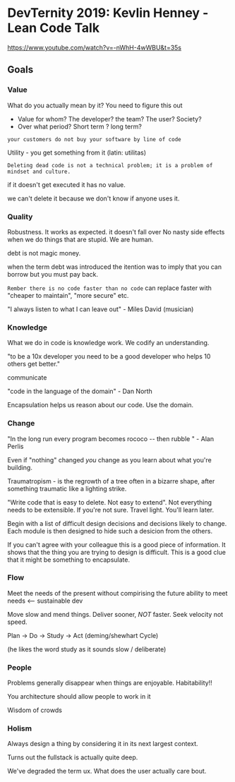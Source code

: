 #  DevTernity 2019: Kevlin Henney - Lean Code Talk
https://www.youtube.com/watch?v=-nWhH-4wWBU&t=35s

## Goals

### Value

What do you actually mean by it? You need to figure this out
 - Value for whom? The developer? the team? The user? Society?
 - Over what period? Short term ? long term?
 
`your customers do not buy your software by line of code`

 Utility - you get something from it (latin: utilitas)

 
`Deleting dead code is not a technical problem; it is a problem of mindset and culture.`

if it doesn't get executed it has no value.

we can't delete it because we don't know if anyone uses it.

### Quality

Robustness. It works as expected. it doesn't fall over
No nasty side effects when we do things that are stupid. We are human.

debt is not magic money.

when the term debt was introduced the itention was to imply that you can borrow but you must pay back.


`Rember there is no code faster than no code`  can replace faster with "cheaper to maintain", "more secure" etc.

"I always listen to what I can leave out" - Miles David (musician)

### Knowledge

What we do in code is knowledge work. We codify an understanding.

"to be a 10x developer you need to be a good developer who helps 10 others get better."

communicate

"code in the language of the domain" - Dan North

Encapsulation helps us reason about our code. Use the domain.

### Change

"In the long run every program becomes rococo -- then rubble " - Alan Perlis

Even if "nothing" changed *you* change as you learn about what you're building.

Traumatropism - is the regrowth of a tree often in a bizarre shape, after something traumatic like a lighting strike.

"Write code that is easy to delete. Not easy to extend". Not everything needs to be extensible. If you're not sure. Travel light. You'll learn later.

Begin with a list of difficult design decisions and decisions likely to change. Each module is then designed to hide such a desicion from the others.

If you can't agree with your colleague this is a good piece of information. It shows that the thing you are trying to design is difficult. This is a good
clue that it might be something to encapsulate.


### Flow
Meet the needs of the present without compirising the future ability to meet needs <-- sustainable dev

Move slow and mend things. Deliver sooner, *NOT* faster. Seek velocity not speed.

Plan -> Do -> Study -> Act (deming/shewhart Cycle)

(he likes the word study as it sounds slow / deliberate)



### People
Problems generally disappear when things are enjoyable.
Habitability!!

You architecture should allow people to work in it

Wisdom of crowds

### Holism

Always design a thing by considering it in its next largest context.

Turns out the fullstack is actually quite deep.

We've degraded the term ux. What does the user actually care bout.

